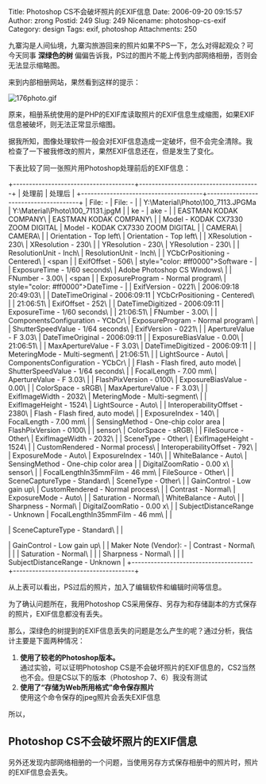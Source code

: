 Title: Photoshop CS不会破坏照片的EXIF信息
Date: 2006-09-20 09:15:57
Author: zrong
Postid: 249
Slug: 249
Nicename: photoshop-cs-exif
Category: design
Tags: exif, photoshop
Attachments: 250

九寨沟是人间仙境，九寨沟旅游回来的照片如果不PS一下，怎么对得起观众？可今天同事
**深绿色的树**
偏偏告诉我，PS过的图片不能上传到内部网络相册，否则会无法显示缩略图。

来到内部相册网站，果然看到这样的提示：

![176photo.gif](/wp-content/uploads/2006/09/176photo.gif)

原来，相册系统使用的是PHP的EXIF库读取照片的EXIF信息生成缩图，如果EXIF信息被破坏，则无法正常显示缩图。

据我所知，图像处理软件一般会对EXIF信息造成一定破坏，但不会完全清除。我检查了一下被我修改的照片，果然EXIF信息还在，但是发生了变化。

下表比较了同一张照片用Photoshop处理前后的EXIF信息：<!--more-->

+--------------------------------------+--------------------------------------+
| 处理前                               | 处理后                               |
+--------------------------------------+--------------------------------------+
| File: -                              | File: -                              |
| Y:\\Material\\Photo\\100\_7113.JPGMa | Y:\\Material\\Photo\\100\_71131.jpgM |
| ke -                                 | ake -                                |
| EASTMAN KODAK COMPANY\               | EASTMAN KODAK COMPANY\               |
|  Model - KODAK CX7330 ZOOM DIGITAL   |  Model - KODAK CX7330 ZOOM DIGITAL   |
| CAMERA\                              | CAMERA\                              |
|  Orientation - Top left\             |  Orientation - Top left\             |
|  XResolution - 230\                  |  XResolution - 230\                  |
|  YResolution - 230\                  |  YResolution - 230\                  |
|  ResolutionUnit - Inch\              |  ResolutionUnit - Inch\              |
|  YCbCrPositioning - Centered\        |  <span                               |
|  ExifOffset - 506\                   | style="color: #ff0000">Software -    |
|  ExposureTime - 1/60 seconds\        | Adobe Photoshop CS Windows</span>\   |
|  FNumber - 3.00\                     |  <span                               |
|  ExposureProgram - Normal program\   | style="color: #ff0000">DateTime -    |
|  ExifVersion - 0221\                 | 2006:09:18 20:49:03</span>\          |
|  DateTimeOriginal - 2006:09:11       |  YCbCrPositioning - Centered\        |
| 21:06:51\                            |  ExifOffset - 252\                   |
|  DateTimeDigitized - 2006:09:11      |  ExposureTime - 1/60 seconds\        |
| 21:06:51\                            |  FNumber - 3.00\                     |
|  ComponentsConfiguration - YCbCr\    |  ExposureProgram - Normal program\   |
|  ShutterSpeedValue - 1/64 seconds\   |  ExifVersion - 0221\                 |
|  ApertureValue - F 3.03\             |  DateTimeOriginal - 2006:09:11       |
|  ExposureBiasValue - 0.00\           | 21:06:51\                            |
|  MaxApertureValue - F 3.03\          |  DateTimeDigitized - 2006:09:11      |
|  MeteringMode - Multi-segment\       | 21:06:51\                            |
|  LightSource - Auto\                 |  ComponentsConfiguration - YCbCr\    |
|  Flash - Flash fired, auto mode\     |  ShutterSpeedValue - 1/64 seconds\   |
|  FocalLength - 7.00 mm\              |  ApertureValue - F 3.03\             |
|  FlashPixVersion - 0100\             |  ExposureBiasValue - 0.00\           |
|  ColorSpace - sRGB\                  |  MaxApertureValue - F 3.03\          |
|  ExifImageWidth - 2032\              |  MeteringMode - Multi-segment\       |
|  ExifImageHeight - 1524\             |  LightSource - Auto\                 |
|  InteroperabilityOffset - 2380\      |  Flash - Flash fired, auto mode\     |
|  ExposureIndex - 140\                |  FocalLength - 7.00 mm\              |
|  SensingMethod - One-chip color area |  FlashPixVersion - 0100\             |
| sensor\                              |  ColorSpace - sRGB\                  |
|  FileSource - Other\                 |  ExifImageWidth - 2032\              |
|  SceneType - Other\                  |  ExifImageHeight - 1524\             |
|  CustomRendered - Normal process\    |  InteroperabilityOffset - 792\       |
|  ExposureMode - Auto\                |  ExposureIndex - 140\                |
|  WhiteBalance - Auto\                |  SensingMethod - One-chip color area |
|  DigitalZoomRatio - 0.00 x\          | sensor\                              |
|  FocalLengthIn35mmFilm - 46 mm\      |  FileSource - Other\                 |
|  SceneCaptureType - Standard\        |  SceneType - Other\                  |
|  GainControl - Low gain up\          |  CustomRendered - Normal process\    |
|  Contrast - Normal\                  |  ExposureMode - Auto\                |
|  Saturation - Normal\                |  WhiteBalance - Auto\                |
|  Sharpness - Normal\                 |  DigitalZoomRatio - 0.00 x\          |
|  SubjectDistanceRange - Unknown      |  FocalLengthIn35mmFilm - 46 mm\      |
| </p>                                 |  SceneCaptureType - Standard\        |
| <p>                                  |  GainControl - Low gain up\          |
| Maker Note (Vendor): -               |  Contrast - Normal\                  |
|                                      |  Saturation - Normal\                |
|                                      |  Sharpness - Normal\                 |
|                                      |  SubjectDistanceRange - Unknown      |
+--------------------------------------+--------------------------------------+

从上表可以看出，PS过后的照片，加入了编辑软件和编辑时间等信息。

为了确认问题所在，我用Photoshop
CS采用保存、另存为和存储副本的方式保存的照片，EXIF信息都没有丢失。

那么，深绿色的树提到的EXIF信息丢失的问题是怎么产生的呢？通过分析，我估计主要是下面两种情况：

1.  **使用了较老的Photoshop版本。**  
    通过实验，可以证明Photoshop
    CS是不会破坏照片的EXIF信息的，CS2当然也不会。但是CS以下的版本（Photoshop
    7、6）我没有测试
2.  **使用了“存储为Web所用格式”命令保存照片**  
    使用这个命令保存的jpeg照片会丢失EXIF信息

所以，

Photoshop CS不会破坏照片的EXIF信息
----------------------------------

另外还发现内部网络相册的一个问题，当使用另存方式保存相册中的照片时，照片的EXIF信息会丢失。

